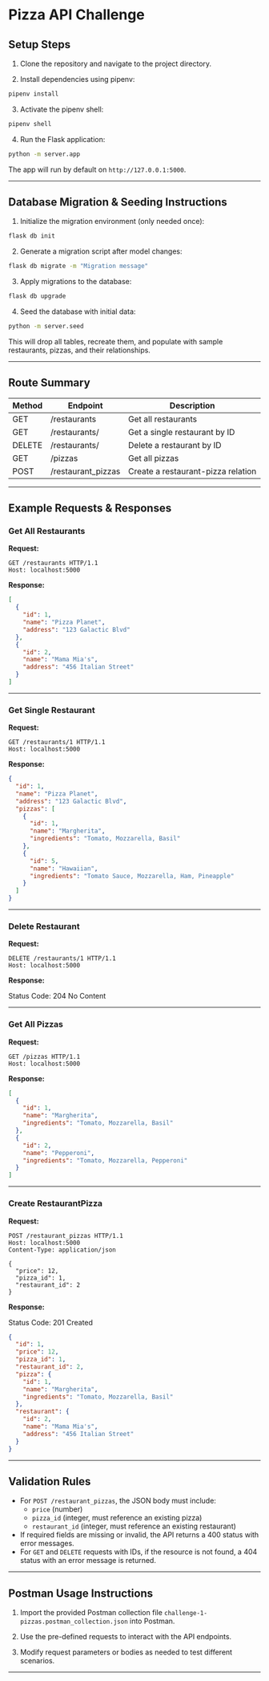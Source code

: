 # Pizza API Challenge

## Setup Steps

1. Clone the repository and navigate to the project directory.

2. Install dependencies using pipenv:

```bash
pipenv install
```

3. Activate the pipenv shell:

```bash
pipenv shell
```

4. Run the Flask application:

```bash
python -m server.app
```

The app will run by default on `http://127.0.0.1:5000`.

---

## Database Migration & Seeding Instructions

1. Initialize the migration environment (only needed once):

```bash
flask db init
```

2. Generate a migration script after model changes:

```bash
flask db migrate -m "Migration message"
```

3. Apply migrations to the database:

```bash
flask db upgrade
```

4. Seed the database with initial data:

```bash
python -m server.seed
```

This will drop all tables, recreate them, and populate with sample restaurants, pizzas, and their relationships.

---

## Route Summary

| Method | Endpoint                | Description                          |
|--------|-------------------------|------------------------------------|
| GET    | /restaurants            | Get all restaurants                 |
| GET    | /restaurants/<id> | Get a single restaurant by ID       |
| DELETE | /restaurants/<id> | Delete a restaurant by ID            |
| GET    | /pizzas                | Get all pizzas                     |
| POST   | /restaurant_pizzas      | Create a restaurant-pizza relation |

---

## Example Requests & Responses

### Get All Restaurants

**Request:**

```http
GET /restaurants HTTP/1.1
Host: localhost:5000
```

**Response:**

```json
[
  {
    "id": 1,
    "name": "Pizza Planet",
    "address": "123 Galactic Blvd"
  },
  {
    "id": 2,
    "name": "Mama Mia's",
    "address": "456 Italian Street"
  }
]
```

---

### Get Single Restaurant

**Request:**

```http
GET /restaurants/1 HTTP/1.1
Host: localhost:5000
```

**Response:**

```json
{
  "id": 1,
  "name": "Pizza Planet",
  "address": "123 Galactic Blvd",
  "pizzas": [
    {
      "id": 1,
      "name": "Margherita",
      "ingredients": "Tomato, Mozzarella, Basil"
    },
    {
      "id": 5,
      "name": "Hawaiian",
      "ingredients": "Tomato Sauce, Mozzarella, Ham, Pineapple"
    }
  ]
}
```

---

### Delete Restaurant

**Request:**

```http
DELETE /restaurants/1 HTTP/1.1
Host: localhost:5000
```

**Response:**

Status Code: 204 No Content

---

### Get All Pizzas

**Request:**

```http
GET /pizzas HTTP/1.1
Host: localhost:5000
```

**Response:**

```json
[
  {
    "id": 1,
    "name": "Margherita",
    "ingredients": "Tomato, Mozzarella, Basil"
  },
  {
    "id": 2,
    "name": "Pepperoni",
    "ingredients": "Tomato, Mozzarella, Pepperoni"
  }
]
```

---

### Create RestaurantPizza

**Request:**

```http
POST /restaurant_pizzas HTTP/1.1
Host: localhost:5000
Content-Type: application/json

{
  "price": 12,
  "pizza_id": 1,
  "restaurant_id": 2
}
```

**Response:**

Status Code: 201 Created

```json
{
  "id": 1,
  "price": 12,
  "pizza_id": 1,
  "restaurant_id": 2,
  "pizza": {
    "id": 1,
    "name": "Margherita",
    "ingredients": "Tomato, Mozzarella, Basil"
  },
  "restaurant": {
    "id": 2,
    "name": "Mama Mia's",
    "address": "456 Italian Street"
  }
}
```

---

## Validation Rules

- For `POST /restaurant_pizzas`, the JSON body must include:
  - `price` (number)
  - `pizza_id` (integer, must reference an existing pizza)
  - `restaurant_id` (integer, must reference an existing restaurant)
- If required fields are missing or invalid, the API returns a 400 status with error messages.
- For `GET` and `DELETE` requests with IDs, if the resource is not found, a 404 status with an error message is returned.

---

## Postman Usage Instructions

1. Import the provided Postman collection file `challenge-1-pizzas.postman_collection.json` into Postman.

2. Use the pre-defined requests to interact with the API endpoints.

3. Modify request parameters or bodies as needed to test different scenarios.

---
